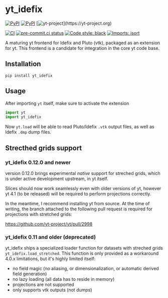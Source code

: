 
# yt_idefix
[![PyPI](https://img.shields.io/pypi/v/yt-idefix.svg?logo=pypi&logoColor=white&label=PyPI)](https://pypi.org/project/yt_idefix/)
[![PyPI](https://img.shields.io/pypi/pyversions/yt-idefix/0.11.5?logo=python&logoColor=white&label=Python)](https://pypi.org/project/yt_idefix/)
[![yt-project](https://img.shields.io/static/v1?label="works%20with"&message="yt"&color="blueviolet")](https://yt-project.org)

<!--- Tests and style --->
[![CI](https://github.com/neutrinoceros/yt_idefix/actions/workflows/ci.yml/badge.svg)](https://github.com/neutrinoceros/yt_idefix/actions/workflows/ci.yml)
[![pre-commit.ci status](https://results.pre-commit.ci/badge/github/neutrinoceros/yt_idefix/main.svg)](https://results.pre-commit.ci/latest/github/neutrinoceros/yt_idefix/main)
[![Code style: black](https://img.shields.io/badge/code%20style-black-000000.svg)](https://github.com/psf/black)
[![Imports: isort](https://img.shields.io/badge/%20imports-isort-%231674b1?style=flat&labelColor=ef8336)](https://pycqa.github.io/isort/)

A maturing yt frontend for Idefix and Pluto (vtk), packaged as an extension for yt.
This frontend is a candidate for integration in the core yt code base.

## Installation

```shell
pip install yt_idefix
```
## Usage

After importing `yt` itself, make sure to activate the extension
```python
import yt
import yt_idefix
```

Now `yt.load` will be able to read Pluto/Idefix `.vtk` output files, as well as Idefix `.dmp` dump files.


## Strecthed grids support

### yt_idefix 0.12.0 and newer

version 0.12.0 brings experimental *native* support for streched grids, which is under
active development upstream, in yt itself.

Slices should now work seamlessly even with older versions of yt, however
yt 4.1 (to be released) will be required to perform projections correctly.

In the meantime, I recommend installing yt from source. At the time of writing,
the branch attached to the following pull request is required for projections with
stretched grids:

https://github.com/yt-project/yt/pull/2998

### yt_idefix 0.11 and older (deprecated)

yt_idefix ships a specialized loader function for datasets with streched grids
`yt_idefix.load_stretched`. This function is only provided as a workaround 4.0.x limitations, but it's highly limited itself:
- no field magic (no aliasing, or dimensionalization, or automatic derived field generation)
- no lazy loading (all data has to reside in memory)
- projections are not supported
- only supports vtk outputs (not dumps)
